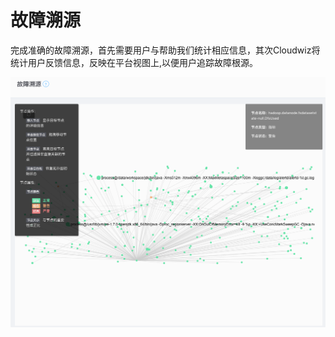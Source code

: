 # 故障溯源

完成准确的故障溯源，首先需要用户与帮助我们统计相应信息，其次Cloudwiz将统计用户反馈信息，反映在平台视图上,以便用户追踪故障根源。

![](/part5/images/rca-18-10-18.png)
